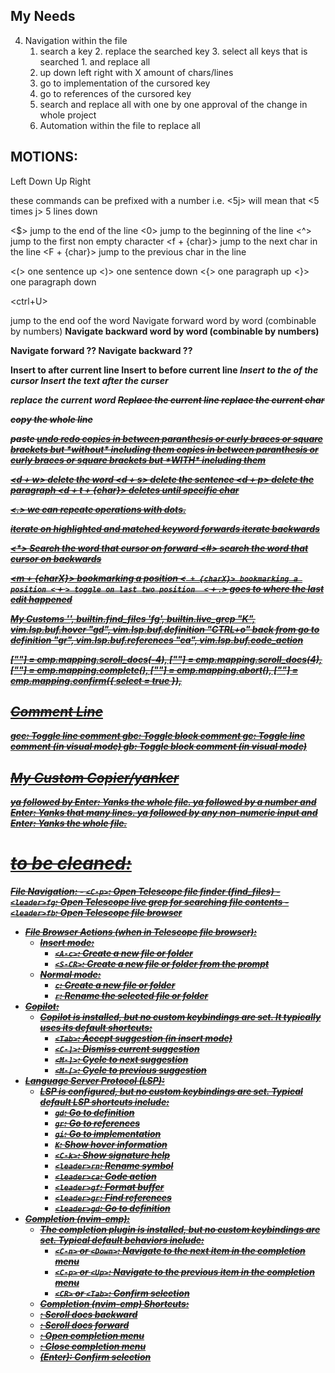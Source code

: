 ## My Needs

4. Navigation within the file
   1. search a key 2. replace the searched key 3. select all keys that is searched 1. and replace all
   2. up down left right with X amount of chars/lines
   3. go to implementation of the cursored key
   4. go to references of the cursored key
   5. search and replace all with one by one approval of the change in whole project
   6. Automation within the file to replace all

## MOTIONS:

<h> Left
<j> Down
<k> Up
<l> Right

these commands can be prefixed with a number i.e. <5j> will mean that <5 times j> 5 lines down

<$> jump to the end of the line
<0> jump to the beginning of the line
<^> jump to the first non empty character
<f + {char}> jump to the next char in the line
<F + {char}> jump to the previous char in the line

<(> one sentence up
<)> one sentence down
<{> one paragraph up
<}> one paragraph down

<ctrl+U>

<e> jump to the end oof the word
<w> Navigate forward word by word (combinable by numbers)
<b> Navigate backward word by word (combinable by numbers)

<W> Navigate forward ??
<B> Navigate backward ??

<o> Insert to after current line
<O> Insert to before current line
<i> Insert to the of the cursor
<a> Insert the text after the curser

<C> replace the current word
<S> Replace the current line
<s> replace the current char

<yy> copy the whole line

<p> paste
<u> undo
<ctrl + r> redo
<y+i+{"( or {"}> copies in between paranthesis or curly braces or square brackets but *without* including them 
<y+a+{"( or {"}> copies in between paranthesis or curly braces or square brackets but *WITH* including them

<d + w> delete the word
<d + s> delete the sentence
<d + p> delete the paragraph
<d + t + {char}> deletes until specific char

<.> we can repeate operations with dots.

<n> iterate on highlighted and matched keyword forwards
<N> iterate backwards

<\*> Search the word that cursor on forward
<#> search the word that cursor on backwards

<m + {charX}> bookmarking a position
<` + {charX}> bookmarking a position
<` + `> toggle on last two position 
<` + .> goes to where the last edit happened

My Customs
'<C-p>', builtin.find_files
'<leader>fg', builtin.live_grep
"K", vim.lsp.buf.hover
"<leader>gd", vim.lsp.buf.definition
"CTRL+o" back from go to definition
"<leader>gr", vim.lsp.buf.references
"<leader>ca", vim.lsp.buf.code_action

["<C-b>"] = cmp.mapping.scroll_docs(-4),
["<C-f>"] = cmp.mapping.scroll_docs(4),
["<C-Space>"] = cmp.mapping.complete(),
["<C-e>"] = cmp.mapping.abort(),
["<CR>"] = cmp.mapping.confirm({ select = true }),

## Comment Line

gcc: Toggle line comment
gbc: Toggle block comment
gc: Toggle line comment (in visual mode)
gb: Toggle block comment (in visual mode)

## My Custom Copier/yanker

<leader>ya followed by Enter: Yanks the whole file.
<leader>ya followed by a number and Enter: Yanks that many lines.
<leader>ya followed by any non-numeric input and Enter: Yanks the whole file.

# to be cleaned:

File Navigation: - `<C-p>`: Open Telescope file finder (find_files) - `<leader>fg`: Open Telescope live grep for searching file contents - `<leader>fb`: Open Telescope file browser

- File Browser Actions (when in Telescope file browser):
  - Insert mode:
    - `<A-c>`: Create a new file or folder
    - `<S-CR>`: Create a new file or folder from the prompt
  - Normal mode:
    - `c`: Create a new file or folder
    - `r`: Rename the selected file or folder
- Copilot:
  - Copilot is installed, but no custom keybindings are set. It typically uses its default shortcuts:
    - `<Tab>`: Accept suggestion (in insert mode)
    - `<C-]>`: Dismiss current suggestion
    - `<M-]>`: Cycle to next suggestion
    - `<M-[>`: Cycle to previous suggestion
- Language Server Protocol (LSP):
  - LSP is configured, but no custom keybindings are set. Typical default LSP shortcuts include:
    - `gd`: Go to definition
    - `gr`: Go to references
    - `gi`: Go to implementation
    - `K`: Show hover information
    - `<C-k>`: Show signature help
    - `<leader>rn`: Rename symbol
    - `<leader>ca`: Code action
    - `<leader>gf`: Format buffer
    - `<leader>gr`: Find references
    - `<leader>gd`: Go to definition
- Completion (nvim-cmp):
  - The completion plugin is installed, but no custom keybindings are set. Typical default behaviors include:
    - `<C-n>` or `<Down>`: Navigate to the next item in the completion menu
    - `<C-p>` or `<Up>`: Navigate to the previous item in the completion menu
    - `<CR>` or `<Tab>`: Confirm selection
  - Completion (nvim-cmp) Shortcuts:
  - <C-b>: Scroll docs backward
  - <C-f>: Scroll docs forward
  - <C-Space>: Open completion menu
  - <C-e>: Close completion menu
  - <CR> (Enter): Confirm selection
